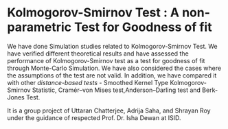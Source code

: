 # Kolmogorov-Smirnov Test : A non-parametric Test for Goodness of fit

We have done Simulation studies related to Kolmogorov-Smirnov Test. We have verified different theoretical results and have assessed the performance of
Kolmogorov-Smirnov test as a test for goodness of fit through Monte-Carlo Simulation. We have also considered the cases where the assumptions
of the test are not valid. In addition, we have compared it with other *distance-based tests* - Smoothed Kernel Type Kolmogorov-Smirnov Statistic,
Cramér–von Mises test,Anderson–Darling test and Berk-Jones Test.

It is a group project of Uttaran Chatterjee, Adrija Saha, and Shrayan Roy under the guidance of respected Prof. Dr. Isha Dewan at ISID. 

